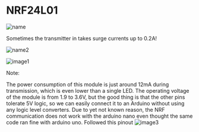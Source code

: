 # NRF24L01
![name](https://user-images.githubusercontent.com/53753302/108985971-a8527100-76b7-11eb-9819-687ae48237ac.jpeg)

Sometimes the transmitter in takes surge currents up to 0.2A!

![name2](https://user-images.githubusercontent.com/53753302/108990826-5f052000-76bd-11eb-9581-5a6d256ee316.png)



![image1](https://user-images.githubusercontent.com/53753302/108993387-84475d80-76c0-11eb-9ae5-0c2feffe0ebb.png)

Note:

The power consumption of this module is just around 12mA during transmission, which is even lower than a single LED. The operating voltage of the module is from 1.9 to 3.6V, but the good thing is that the other pins tolerate 5V logic, so we can easily connect it to an Arduino without using any logic level converters.
Due to yet not known reason, the NRF communication does not work with the arduino nano even thought the same code ran fine with arduino uno.
Followed this pinout
![image3](https://howtomechatronics.com/wp-content/uploads/2017/02/NRF24L01-and-Arduino-Tutorial-Circuit-Schematic.png)
